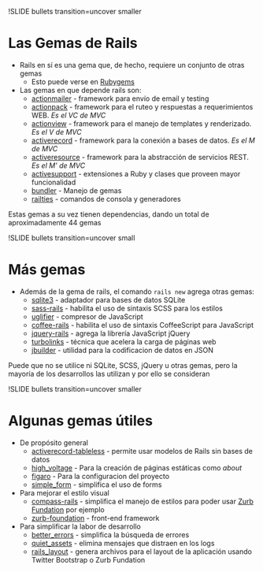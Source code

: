 !SLIDE bullets transition=uncover smaller
# Las Gemas de Rails
* Rails en sí es una gema que, de hecho, requiere un conjunto de otras gemas
  * Esto puede verse en
    [Rubygems](https://rubygems.org/gems/rails)
* Las gemas en que depende rails son:
  * [actionmailer](https://github.com/rails/rails/tree/master/actionmailer) - framework para envío de email y testing
  * [actionpack](https://github.com/rails/rails/tree/master/actionpack) - framework para el ruteo y respuestas a requerimientos WEB. *Es el VC de MVC*
  * [actionview](https://github.com/rails/rails/tree/master/actionview) - framework para el manejo de templates y renderizado. *Es el V de MVC*
  * [activerecord](https://github.com/rails/rails/tree/master/activerecord) - framework para la conexión a bases de datos. *Es el M de MVC*
  * [activeresource](https://github.com/rails/activeresource) - framework para la abstracción de servicios REST. *Es el M' de MVC*
  * [activesupport](https://github.com/rails/rails/tree/master/activesupport) - extensiones a Ruby y clases que proveen mayor funcionalidad
  * [bundler](http://gembundler.com/) - Manejo de gemas
  * [railties](https://github.com/rails/rails/tree/master/railties) - comandos de consola y generadores

Estas gemas a su vez tienen dependencias, dando un total de aproximadamente 44
gemas

!SLIDE bullets transition=uncover small
# Más gemas
* Además de la gema de rails, el comando `rails new` agrega otras gemas:
  * [sqlite3](https://github.com/luislavena/sqlite3-ruby) - adaptador para bases de datos SQLite
  * [sass-rails](https://github.com/rails/sass-rails) - habilita el uso de sintaxis SCSS para los estilos
  * [uglifier](https://github.com/lautis/uglifier) - compresor de JavaScript
  * [coffee-rails](https://github.com/rails/coffee-rails) - habilita el uso de sintaxis CoffeeScript para JavaScript
  * [jquery-rails](https://github.com/rails/jquery-rails) - agrega la librería JavaScript jQuery 
  * [turbolinks](https://github.com/rails/turbolinks) - técnica que acelera la carga de páginas web
  * [jbuilder](https://github.com/rails/jbuilder) - utilidad para la codificacion de datos en JSON

Puede que no se utilice ni SQLite, SCSS, jQuery u otras gemas, pero la mayoría
de los desarrollos las utilizan y por ello se consideran

!SLIDE bullets transition=uncover smaller
# Algunas gemas útiles
* De propósito general
  * [activerecord-tableless](https://github.com/softace/activerecord-tableless) - permite usar modelos de Rails sin bases de datos
  * [high_voltage](https://github.com/thoughtbot/high_voltage) - Para la creación de páginas estáticas como *about*
  * [figaro](https://github.com/laserlemon/figaro) - Para la configuracion del
    proyecto
  * [simple_form](https://github.com/plataformatec/simple_form) - simplifica el uso de forms
* Para mejorar el estilo visual
  * [compass-rails](https://github.com/Compass/compass-rails) - simplifica el manejo de estilos para poder usar [Zurb Fundation](http://foundation.zurb.com/) por ejemplo
  * [zurb-foundation](https://github.com/zurb/foundation) - front-end framework
* Para simplificar la labor de desarrollo
  * [better_errors](https://github.com/charliesome/better_errors) - simplifica
    la búsqueda de errores
  * [quiet_assets](https://github.com/evrone/quiet_assets) - elimina mensajes
    que distraen en los logs
  * [rails_layout](https://github.com/RailsApps/rails_layout) - genera archivos para el layout de la aplicación usando Twitter Bootstrap o Zurb Fundation
